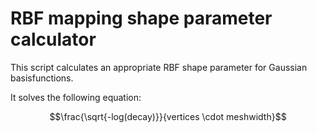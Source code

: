 # RBF mapping shape parameter calculator

This script calculates an appropriate RBF shape parameter for Gaussian basisfunctions.

It solves the following equation:

$$\frac{\sqrt{-log(decay)}}{vertices \cdot meshwidth}$$

